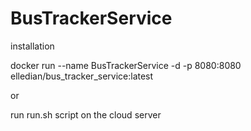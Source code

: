 # BusTrackerService
installation

docker run --name BusTrackerService -d -p 8080:8080 elledian/bus_tracker_service:latest

or 

run run.sh script on the cloud server
